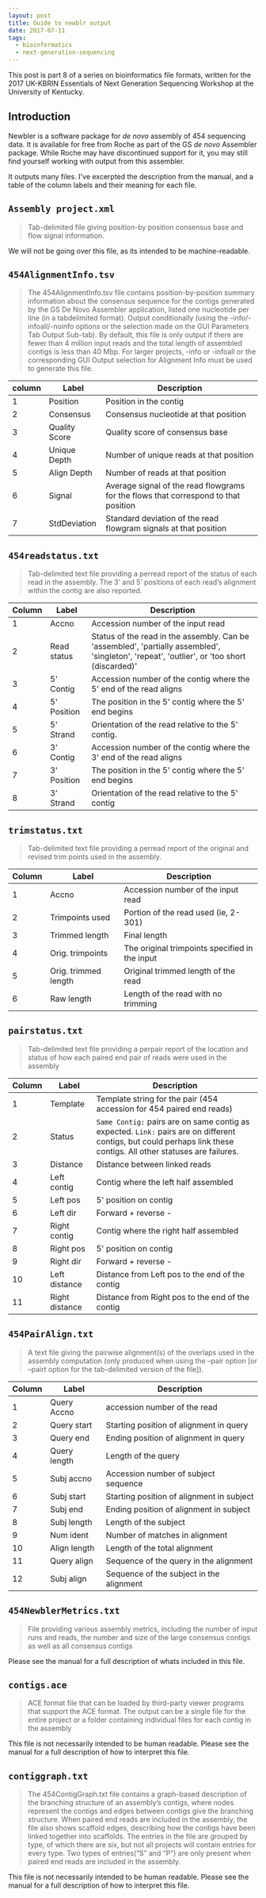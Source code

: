 ```yaml
---
layout: post
title: Guide to newblr output
date: 2017-07-11
tags:
  - bioinformatics
  - next-generation-sequencing
---
```


This post is part 8 of a series on bioinformatics file formats, written for the 2017 UK-KBRIN Essentials of Next 
Generation Sequencing Workshop at the University of Kentucky.


## Introduction

Newbler is a software package for *de novo* assembly of 454 sequencing data.  It is available for free from Roche as part of the GS *de novo* Assembler package.  While Roche may have discontinued support for it, you may still find yourself working with output from this assembler.


It outputs many files.  I've excerpted the description from the manual, and a table of the column labels and their meaning for each file.


## `Assembly project.xml`

>Tab-delimited file giving position-by position consensus base and flow signal information. 

We will not be going over this file, as its intended to be machine-readable.

## `454AlignmentInfo.tsv`
>The 454AlignmentInfo.tsv file contains position-by-position summary information about the consensus
sequence for the contigs generated by the GS De Novo Assembler application, listed one nucleotide per line (in a tabdelimited
format). Output conditionally (using the -info/-infoall/-noinfo options or the selection made on the GUI
Parameters Tab Output Sub-tab). By default, this file is only output if there are fewer than 4 million input reads and
the total length of assembled contigs is less than 40 Mbp. For larger projects, -info or -infoall or the corresponding
GUI Output selection for Alignment Info must be used to generate this file.

| column | Label         | Description                                                                         |
|--------|---------------|-------------------------------------------------------------------------------------|
| 1      | Position      | Position in the contig                                                              |
| 2      | Consensus     | Consensus nucleotide at that position                                               |
| 3      | Quality Score | Quality score of consensus base                                                     |
| 4      | Unique Depth  | Number of unique reads at that position                                             |
| 5      | Align Depth   | Number of reads at that position                                                    |
| 6      | Signal        | Average signal of the read flowgrams for the flows that correspond to that position |
| 7      | StdDeviation  | Standard deviation of the read flowgram signals at that position                    |


## `454readstatus.txt`
>Tab-delimited text file providing a perread
report of the status of each read in
the assembly. The 3’ and 5’ positions of
each read’s alignment within the contig
are also reported.

| Column | Label | Description
|---|-------------|-------	|
| 1 | Accno       |Accession number of the input read|
| 2 | Read status |Status of the read in the assembly. Can be 'assembled', 'partially assembled', 'singleton', 'repeat', 'outlier', or 'too short (discarded)'|
| 3 | 5' Contig   |Accession number of the contig where the 5' end of the read aligns|
| 4 | 5' Position |The position in the 5' contig where the 5' end begins|
| 5 | 5' Strand   |Orientation of the read relative to the 5' contig.|
| 6 | 3' Contig   |Accession number of the contig where the 3' end of the read aligns|
| 7 | 3' Position |The position in the 5' contig where the 5' end begins|
| 8 | 3' Strand   |Orientation of the read relative to the 5' contig|



## `trimstatus.txt`
>Tab-delimited text file providing a perread
report of the original and revised
trim points used in the assembly.

| Column | Label | Description
|---|----------------------|------------------------------------------------|
| 1 | Accno                | Accession number of the input read             |
| 2 | Trimpoints used      | Portion of the read used (ie, 2-301)           |
| 3 | Trimmed length       | Final length                                   |
| 4 | Orig. trimpoints     | The original trimpoints specified in the input |
| 5 | Orig. trimmed length | Original trimmed length of the read            |
| 6 | Raw length           | Length of the read with no trimming            |



## `pairstatus.txt`
>Tab-delimited text file providing a perpair
report of the location and status of
how each paired end pair of reads were
used in the assembly

| Column | Label | Description |
|--------|----------------|---------------------------------------------------------------------|
| 1 | Template | Template string for the pair (454 accession for 454 paired end reads) |
| 2 | Status | `Same Contig:` pairs are on same contig as expected.  `Link:` pairs are on different contigs, but could perhaps link these contigs.  All other statuses are failures. |
| 3 | Distance | Distance between linked reads |
| 4 | Left contig | Contig where the left half assembled |
| 5 | Left pos | 5' position on contig |
| 6 | Left dir | Forward + reverse - |
| 7 | Right contig | Contig where the right half assembled |
| 8 | Right pos | 5' position on contig |
| 9 | Right dir | Forward + reverse - |
| 10 | Left distance | Distance from Left pos to the end of the contig |
| 11 | Right distance | Distance from Right pos to the end of the contig |                                                                                 |

## `454PairAlign.txt`
>A text file giving the pairwise
alignment(s) of the overlaps used in the
assembly computation (only produced
when using the –pair option [or –pairt
option for the tab-delimited version of
the file]).

| Column | Label        | Description                               |
|--------|--------------|-------------------------------------------|
| 1      | Query Accno  | accession number of the read              |
| 2      | Query start  | Starting position of alignment in query   |
| 3      | Query end    | Ending position of alignment in query     |
| 4      | Query length | Length of the query                       |
| 5      | Subj accno   | Accession number of subject sequence      |
| 6      | Subj start   | Starting position of alignment in subject |
| 7      | Subj end     | Ending position of alignment in subject   |
| 8      | Subj length  | Length of the subject                     |
| 9      | Num ident    | Number of matches in alignment            |
| 10     | Align length | Length of the total alignment             |
| 11     | Query align  | Sequence of the query in the alignment    |
| 12     | Subj align   | Sequence of the subject in the alignment  |


## `454NewblerMetrics.txt`
>File providing various assembly metrics,
including the number of input runs and
reads, the number and size of the large
consensus contigs as well as all
consensus contigs

Please see the manual for a full description of whats included in this file.

## `contigs.ace`
>ACE format file that can be loaded by
third-party viewer programs that support
the ACE format. The output can be a
single file for the entire project or a
folder containing individual files for each
contig in the assembly

This file is not necessarily intended to be human readable.  Please see the manual for a full description of how to interpret this file.

## `contiggraph.txt`

>The 454ContigGraph.txt file contains a graph-based description of the branching structure of an assembly’s contigs,
where nodes represent the contigs and edges between contigs give the branching structure. When paired end reads
are included in the assembly, the file also shows scaffold edges, describing how the contigs have been linked together
into scaffolds. The entries in the file are grouped by type, of which there are six, but not all projects will contain
entries for every type. Two types of entries(“S” and “P”) are only present when paired end reads are included in the
assembly.

This file is not necessarily intended to be human readable.  Please see the manual for a full description of how to interpret this file.

